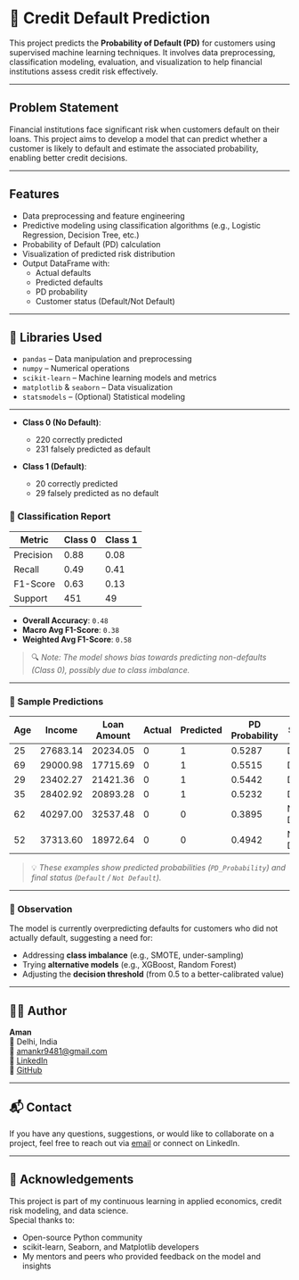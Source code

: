 # 🏦 Credit Default Prediction

This project predicts the **Probability of Default (PD)** for customers using supervised machine learning techniques. It involves data preprocessing, classification modeling, evaluation, and visualization to help financial institutions assess credit risk effectively.

---

## Problem Statement

Financial institutions face significant risk when customers default on their loans. This project aims to develop a model that can predict whether a customer is likely to default and estimate the associated probability, enabling better credit decisions.

---

## Features

- Data preprocessing and feature engineering  
- Predictive modeling using classification algorithms (e.g., Logistic Regression, Decision Tree, etc.)  
- Probability of Default (PD) calculation  
- Visualization of predicted risk distribution  
- Output DataFrame with:
  - Actual defaults
  - Predicted defaults
  - PD probability
  - Customer status (Default/Not Default)

---

## 🔧 Libraries Used

- `pandas` – Data manipulation and preprocessing  
- `numpy` – Numerical operations  
- `scikit-learn` – Machine learning models and metrics  
- `matplotlib` & `seaborn` – Data visualization  
- `statsmodels` – (Optional) Statistical modeling  

---


- **Class 0 (No Default)**:  
  - 220 correctly predicted  
  - 231 falsely predicted as default

- **Class 1 (Default)**:  
  - 20 correctly predicted  
  - 29 falsely predicted as no default

### 🔹 Classification Report

| Metric       | Class 0 | Class 1 |
|--------------|---------|---------|
| Precision    | 0.88    | 0.08    |
| Recall       | 0.49    | 0.41    |
| F1-Score     | 0.63    | 0.13    |
| Support      | 451     | 49      |

- **Overall Accuracy**: `0.48`  
- **Macro Avg F1-Score**: `0.38`  
- **Weighted Avg F1-Score**: `0.58`  

> 🔍 *Note: The model shows bias towards predicting non-defaults (Class 0), possibly due to class imbalance.*

---

### 🔹 Sample Predictions

| Age | Income       | Loan Amount | Actual | Predicted | PD Probability | Status      |
|-----|--------------|-------------|--------|-----------|----------------|-------------|
| 25  | 27683.14     | 20234.05    | 0      | 1         | 0.5287         | Default     |
| 69  | 29000.98     | 17715.69    | 0      | 1         | 0.5515         | Default     |
| 29  | 23402.27     | 21421.36    | 0      | 1         | 0.5442         | Default     |
| 35  | 28402.92     | 20893.28    | 0      | 1         | 0.5232         | Default     |
| 62  | 40297.00     | 32537.48    | 0      | 0         | 0.3895         | Not Default |
| 52  | 37313.60     | 18972.64    | 0      | 0         | 0.4942         | Not Default |

> 💡 *These examples show predicted probabilities (`PD_Probability`) and final status (`Default` / `Not Default`).*

---

### 📌 Observation

The model is currently overpredicting defaults for customers who did not actually default, suggesting a need for:
- Addressing **class imbalance** (e.g., SMOTE, under-sampling)
- Trying **alternative models** (e.g., XGBoost, Random Forest)
- Adjusting the **decision threshold** (from 0.5 to a better-calibrated value)

---

## 👨‍💻 Author

**Aman**  
📍 Delhi, India  
📧 amankr9481@gmail.com  
🔗 [LinkedIn](https://www.linkedin.com/in/aman-616594130/)  
🐙 [GitHub](https://github.com/aammaann0087)

---

## 📬 Contact

If you have any questions, suggestions, or would like to collaborate on a project, feel free to reach out via [email](mailto:amankr9481@gmail.com) or connect on LinkedIn.

---

## 🙌 Acknowledgements

This project is part of my continuous learning in applied economics, credit risk modeling, and data science.  
Special thanks to:
- Open-source Python community  
- scikit-learn, Seaborn, and Matplotlib developers  
- My mentors and peers who provided feedback on the model and insights




